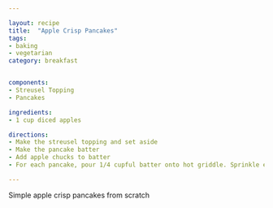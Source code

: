 ```yaml
---

layout: recipe
title:  "Apple Crisp Pancakes"
tags: 
- baking
- vegetarian
category: breakfast


components:
- Streusel Topping
- Pancakes

ingredients:
- 1 cup diced apples

directions:
- Make the streusel topping and set aside
- Make the pancake batter
- Add apple chucks to batter
- For each pancake, pour 1/4 cupful batter onto hot griddle. Sprinkle each pancake evenly with scant 2 tablespoons and Streusel mixture. 

---
```


Simple apple crisp pancakes from scratch